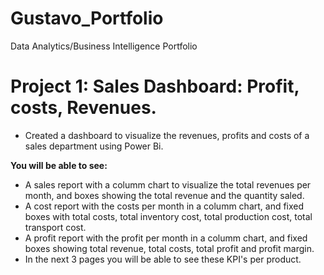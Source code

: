 # Gustavo_Portfolio
Data Analytics/Business Intelligence Portfolio 

# Project 1: Sales Dashboard: Profit, costs, Revenues.

* Created a dashboard to visualize the revenues, profits and costs of a sales department using Power Bi.

**You will be able to see:**
* A sales report with a columm chart to visualize the total revenues per month, and boxes showing the total revenue and the quantity saled.
* A cost report with the costs per month in a columm chart, and fixed boxes with total costs, total inventory cost, total production cost, total transport cost.
* A profit report with the profit per month in a columm chart, and fixed boxes showing total revenue, total costs, total profit and profit margin.
* In the next 3 pages you will be able to see these KPI's per product.
